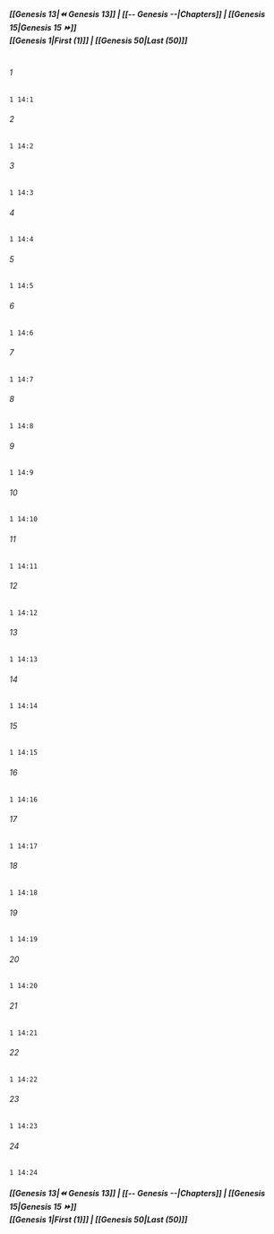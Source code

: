 
##### **[[Genesis 13|⏪ Genesis 13]] | [[-- Genesis --|Chapters]] | [[Genesis 15|Genesis 15 ⏩]]**<br>**[[Genesis 1|First (1)]] | [[Genesis 50|Last (50)]]**<br><br>

###### 1
``` verse
1 14:1
```
###### 2
``` verse
1 14:2
```
###### 3
``` verse
1 14:3
```
###### 4
``` verse
1 14:4
```
###### 5
``` verse
1 14:5
```
###### 6
``` verse
1 14:6
```
###### 7
``` verse
1 14:7
```
###### 8
``` verse
1 14:8
```
###### 9
``` verse
1 14:9
```
###### 10
``` verse
1 14:10
```
###### 11
``` verse
1 14:11
```
###### 12
``` verse
1 14:12
```
###### 13
``` verse
1 14:13
```
###### 14
``` verse
1 14:14
```
###### 15
``` verse
1 14:15
```
###### 16
``` verse
1 14:16
```
###### 17
``` verse
1 14:17
```
###### 18
``` verse
1 14:18
```
###### 19
``` verse
1 14:19
```
###### 20
``` verse
1 14:20
```
###### 21
``` verse
1 14:21
```
###### 22
``` verse
1 14:22
```
###### 23
``` verse
1 14:23
```
###### 24
``` verse
1 14:24
```

##### **[[Genesis 13|⏪ Genesis 13]] | [[-- Genesis --|Chapters]] | [[Genesis 15|Genesis 15 ⏩]]**<br>**[[Genesis 1|First (1)]] | [[Genesis 50|Last (50)]]**
